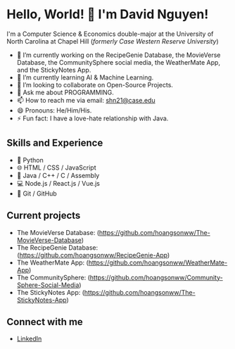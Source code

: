 # Hello, World! 👋 I'm David Nguyen!

I'm a Computer Science & Economics double-major at the University of North Carolina at Chapel Hill (*formerly Case Western Reserve University*)

- 🔭 I’m currently working on the RecipeGenie Database, the MovieVerse Database, the CommunitySphere social media, the WeatherMate App, and the StickyNotes App.
- 🌱 I’m currently learning AI & Machine Learning.
- 👯 I’m looking to collaborate on Open-Source Projects.
- 💬 Ask me about PROGRAMMING.
- 📫 How to reach me via email: shn21@case.edu
- 😄 Pronouns: He/Him/His.
- ⚡ Fun fact: I have a love-hate relationship with Java.

## Skills and Experience
* 🐍 Python
* 🌐 HTML / CSS / JavaScript
* 🐍 Java / C++ / C / Assembly
* 💻 Node.js / React.js / Vue.js
* 🔧 Git / GitHub

## Current projects
* The MovieVerse Database:  (https://github.com/hoangsonww/The-MovieVerse-Database)
* The RecipeGenie Database: (https://github.com/hoangsonww/RecipeGenie-App)
* The WeatherMate App:      (https://github.com/hoangsonww/WeatherMate-App)
* The CommunitySphere:      (https://github.com/hoangsonww/Community-Sphere-Social-Media)
* The StickyNotes App:      (https://github.com/hoangsonww/The-StickyNotes-App)

## Connect with me
* [LinkedIn](https://www.linkedin.com/in/hoangsonw/)
